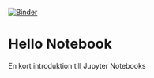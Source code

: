 [![Binder](https://mybinder.org/badge_logo.svg)](https://mybinder.org/v2/gh/tullinge-tek2/hello_notebook/HEAD)

# Hello Notebook
En kort introduktion till Jupyter Notebooks
